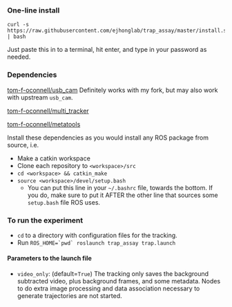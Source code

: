 
### One-line install
```
curl -s https://raw.githubusercontent.com/ejhonglab/trap_assay/master/install.sh | bash
```
Just paste this in to a terminal, hit enter, and type in your password as needed.

### Dependencies

[tom-f-oconnell/usb_cam](https://github.com/tom-f-oconnell/usb_cam)
Definitely works with my fork, but may also work with upstream `usb_cam`.

[tom-f-oconnell/multi_tracker](https://github.com/tom-f-oconnell/multi_tracker)

[tom-f-oconnell/metatools](https://github.com/tom-f-oconnell/metatools)


Install these dependencies as you would install any ROS package from source, i.e.

- Make a catkin workspace
- Clone each repository to `<workspace>/src`
- `cd <workspace> && catkin_make`
- `source <workspace>/devel/setup.bash`
	- You can put this line in your `~/.bashrc` file, towards the bottom. If you do, make sure to put it AFTER the other line that sources some `setup.bash` file ROS uses.

### To run the experiment

- `cd` to a directory with configuration files for the tracking.
- Run ```ROS_HOME=`pwd` roslaunch trap_assay trap.launch```

#### Parameters to the launch file

- `video_only`: (default=`True`) The tracking only saves the background subtracted video, plus background frames, and some metadata. Nodes to do extra image processing and data association necessary to generate trajectories are not started.

